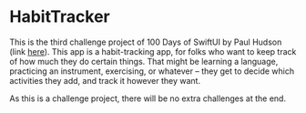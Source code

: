 # HabitTracker

This is the third challenge project of 100 Days of SwiftUI by Paul Hudson (link [here](https://www.hackingwithswift.com/guide/ios-swiftui/4/3/challenge)). This app is a habit-tracking app, for folks who want to keep track of how much they do certain things. That might be learning a language, practicing an instrument, exercising, or whatever – they get to decide which activities they add, and track it however they want.

As this is a challenge project, there will be no extra challenges at the end.
